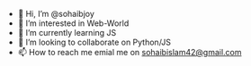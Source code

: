 - 👋 Hi, I’m @sohaibjoy
- 👀 I’m interested in Web-World
- 🌱 I’m currently learning JS
- 💞️ I’m looking to collaborate on Python/JS
- 📫 How to reach me emial me on sohaibislam42@gmail.com

<!---
sohaibjoy0178/sohaibjoy0178 is a ✨ special ✨ repository because its `README.md` (this file) appears on your GitHub profile.
You can click the Preview link to take a look at your changes.
--->
